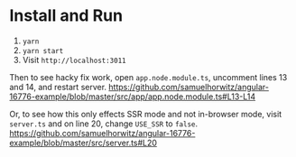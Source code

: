 # Install and Run

1. `yarn`
2. `yarn start`
3. Visit `http://localhost:3011`

Then to see hacky fix work, open `app.node.module.ts`, uncomment lines 13 and 14, and restart server. https://github.com/samuelhorwitz/angular-16776-example/blob/master/src/app/app.node.module.ts#L13-L14

Or, to see how this only effects SSR mode and not in-browser mode, visit `server.ts` and on line 20, change `USE_SSR` to `false`. https://github.com/samuelhorwitz/angular-16776-example/blob/master/src/server.ts#L20
